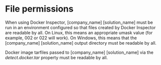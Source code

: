 # File permissions

When using Docker Inspector, [company_name] [solution_name] must be run in an environment configured so that files created
by Docker Inspector are readable by all. On Linux, this means an appropriate umask value
(for example, 002 or 022 will work). On Windows, this means that the [company_name] [solution_name]
output directory must be readable by all.

Docker image tarfiles passed to [company_name] [solution_name] via the *detect.docker.tar* property must be readable by all.

